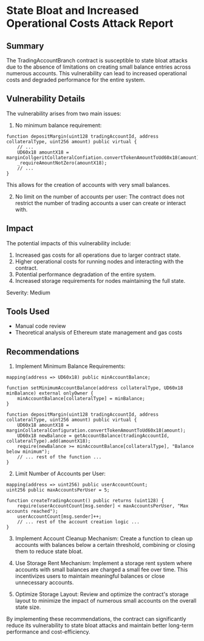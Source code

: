 # State Bloat and Increased Operational Costs Attack Report

## Summary
The TradingAccountBranch contract is susceptible to state bloat attacks due to the absence of limitations on creating small balance entries across numerous accounts. This vulnerability can lead to increased operational costs and degraded performance for the entire system.

## Vulnerability Details
The vulnerability arises from two main issues:

1. No minimum balance requirement:
```solidity
function depositMargin(uint128 tradingAccountId, address collateralType, uint256 amount) public virtual {
    // ...
    UD60x18 amountX18 = marginCollgeritCollateralConfiation.convertTokenAmountToUd60x18(amount);
    _requireAmountNotZero(amountX18);
    // ...
}
```
This allows for the creation of accounts with very small balances.

2. No limit on the number of accounts per user:
The contract does not restrict the number of trading accounts a user can create or interact with.

## Impact
The potential impacts of this vulnerability include:

1. Increased gas costs for all operations due to larger contract state.
2. Higher operational costs for running nodes and interacting with the contract.
3. Potential performance degradation of the entire system.
4. Increased storage requirements for nodes maintaining the full state.

Severity: Medium

## Tools Used
- Manual code review
- Theoretical analysis of Ethereum state management and gas costs

## Recommendations

1. Implement Minimum Balance Requirements:
```solidity
mapping(address => UD60x18) public minAccountBalance;

function setMinimumAccountBalance(address collateralType, UD60x18 minBalance) external onlyOwner {
    minAccountBalance[collateralType] = minBalance;
}

function depositMargin(uint128 tradingAccountId, address collateralType, uint256 amount) public virtual {
    UD60x18 amountX18 = marginCollateralConfiguration.convertTokenAmountToUd60x18(amount);
    UD60x18 newBalance = getAccountBalance(tradingAccountId, collateralType).add(amountX18);
    require(newBalance >= minAccountBalance[collateralType], "Balance below minimum");
    // ... rest of the function ...
}
```

2. Limit Number of Accounts per User:
```solidity
mapping(address => uint256) public userAccountCount;
uint256 public maxAccountsPerUser = 5;

function createTradingAccount() public returns (uint128) {
    require(userAccountCount[msg.sender] < maxAccountsPerUser, "Max accounts reached");
    userAccountCount[msg.sender]++;
    // ... rest of the account creation logic ...
}
```

3. Implement Account Cleanup Mechanism:
Create a function to clean up accounts with balances below a certain threshold, combining or closing them to reduce state bloat.

4. Use Storage Rent Mechanism:
Implement a storage rent system where accounts with small balances are charged a small fee over time. This incentivizes users to maintain meaningful balances or close unnecessary accounts.

5. Optimize Storage Layout:
Review and optimize the contract's storage layout to minimize the impact of numerous small accounts on the overall state size.

By implementing these recommendations, the contract can significantly reduce its vulnerability to state bloat attacks and maintain better long-term performance and cost-efficiency.
